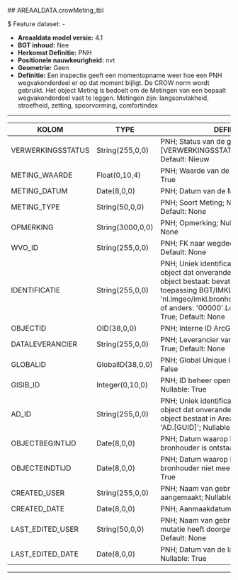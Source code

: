 ﻿﻿## AREAALDATA.crowMeting_tbl

$ Feature dataset: -


* __Areaaldata model versie:__ 4.1
* __BGT inhoud:__ Nee
* __Herkomst Definitie:__ PNH
* __Positionele nauwkeurigheid:__ nvt
* __Geometrie:__ Geen
* __Definitie:__ Een inspectie geeft een momentopname weer hoe een PNH wegvakonderdeel er op dat moment bijligt. De CROW norm wordt gebruikt. Het object Meting is bedoelt om de Metingen van een bepaalt wegvakonderdeel vast te leggen. Metingen zijn: langsonvlakheid, stroefheid, zetting, spoorvorming, comfortindex

***

|KOLOM                               |TYPE                |DEFINITIE|
|------                              |----                |-----    |
|VERWERKINGSSTATUS                   |String(255,0,0)     |PNH; Status van de gegevens; keuzelijst [VERWERKINGSSTATUS]; Nullable: False; Default: Nieuw|
|METING_WAARDE                       |Float(0,10,4)       |PNH; Waarde van de Meting; Nullable: True|
|METING_DATUM                        |Date(8,0,0)         |PNH; Datum van de Meting; Nullable: True|
|METING_TYPE                         |String(50,0,0)      |PNH; Soort Meting; Nullable: True; Default: None|
|OPMERKING                           |String(3000,0,0)    |PNH; Opmerking; Nullable: True; Default: None|
|WVO_ID                              |String(255,0,0)     |PNH; FK naar wegdeel_v; Nullable: True; Default: None|
|IDENTIFICATIE                       |String(255,0,0)     |PNH; Uniek identificatienummer voor het object dat onveranderlijk is zolang het object bestaat: bevat indien van toepassing BGT/IMKL ID in format 'nl.imgeo/imkl.bronhouderscode.LokaalID' of anders: '00000'.LokaalID; Nullable: True; Default: None|
|OBJECTID                            |OID(38,0,0)         |PNH; Interne ID ArcGIS; Nullable: False|
|DATALEVERANCIER                     |String(255,0,0)     |PNH; Leverancier van de data; Nullable: True; Default: None|
|GLOBALID                            |GlobalID(38,0,0)    |PNH; Global Unique Identifier; Nullable: False|
|GISIB_ID                            |Integer(0,10,0)     |PNH; ID beheer openbare ruimte (GISIB); Nullable: True|
|AD_ID                               |String(255,0,0)     |PNH; Uniek identificatienummer voor het object dat onveranderlijk is zolang het object bestaat in Areaaldata: in format 'AD.[GUID]'; Nullable: False; Default: None|
|OBJECTBEGINTIJD                     |Date(8,0,0)         |PNH; Datum waarop het object bij de bronhouder is ontstaan; Nullable: True|
|OBJECTEINDTIJD                      |Date(8,0,0)         |PNH; Datum waarop het object bij de bronhouder niet meer geldig is; Nullable: True|
|CREATED_USER                        |String(255,0,0)     |PNH; Naam van gebruiker die de rij heeft aangemaakt; Nullable: True; Default: None|
|CREATED_DATE                        |Date(8,0,0)         |PNH; Aanmaakdatum; Nullable: True|
|LAST_EDITED_USER                    |String(50,0,0)      |PNH; Naam van gebruiker die de laatste mutatie heeft doorgevoerd; Nullable: True; Default: None|
|LAST_EDITED_DATE                    |Date(8,0,0)         |PNH; Datum van de laatste mutatie; Nullable: True|

***
